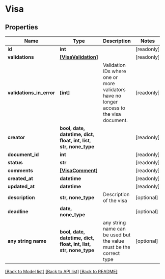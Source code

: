 # Visa


## Properties
Name | Type | Description | Notes
------------ | ------------- | ------------- | -------------
**id** | **int** |  | [readonly] 
**validations** | [**[VisaValidation]**](VisaValidation.md) |  | [readonly] 
**validations_in_error** | **[int]** | Validation IDs where one or more validators have no longer access to the visa document. | [readonly] 
**creator** | **bool, date, datetime, dict, float, int, list, str, none_type** |  | [readonly] 
**document_id** | **int** |  | [readonly] 
**status** | **str** |  | [readonly] 
**comments** | [**[VisaComment]**](VisaComment.md) |  | [readonly] 
**created_at** | **datetime** |  | [readonly] 
**updated_at** | **datetime** |  | [readonly] 
**description** | **str, none_type** | Description of the visa | [optional] 
**deadline** | **date, none_type** |  | [optional] 
**any string name** | **bool, date, datetime, dict, float, int, list, str, none_type** | any string name can be used but the value must be the correct type | [optional]

[[Back to Model list]](../README.md#documentation-for-models) [[Back to API list]](../README.md#documentation-for-api-endpoints) [[Back to README]](../README.md)


